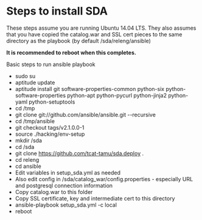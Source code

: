 Steps to install SDA
====================

These steps assume you are running Ubuntu 14.04 LTS.
They also assumes that you have copied the catalog.war and SSL cert pieces to the same directory as the playbook (by default /sda/releng/ansible)

**It is recommended to reboot when this completes.**

Basic steps to run ansible playbook

* sudo su
* aptitude update
* aptitude install git software-properties-common python-six python-software-properties python-apt python-pycurl python-jinja2 python-yaml python-setuptools
* cd /tmp
* git clone git://github.com/ansible/ansible.git --recursive
* cd /tmp/ansible
* git checkout tags/v2.1.0.0-1
* source ./hacking/env-setup 
* mkdir /sda
* cd /sda
* git clone https://github.com/tcat-tamu/sda.deploy .
* cd releng
* cd ansible
* Edit variables in setup_sda.yml as needed
* Also edit config in /sda/catalog_war/config.properties - especially URL and postgresql connection information
* Copy catalog.war to this folder
* Copy SSL certificate, key and intermediate cert to this directory 
* ansible-playbook setup_sda.yml -c local
* reboot

